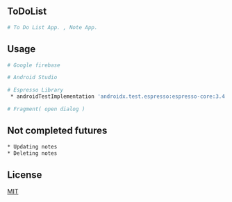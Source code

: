 ## ToDoList

```bash
# To Do List App. , Note App.
```

## Usage

```bash
# Google firebase

# Android Studio

# Espresso Library
 * androidTestImplementation 'androidx.test.espresso:espresso-core:3.4.0'

# Fragment( open dialog )

```

## Not completed futures

```bash
* Updating notes
* Deleting notes

```

## License
[MIT](https://choosealicense.com/licenses/mit/)
